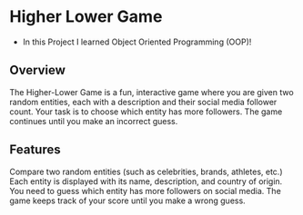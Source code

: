 # Higher Lower Game

- In this Project I learned Object Oriented Programming (OOP)!

## Overview
The Higher-Lower Game is a fun, interactive game where you are given two random entities, each with a description and their social media follower count. Your task is to choose which entity has more followers. The game continues until you make an incorrect guess.

## Features
Compare two random entities (such as celebrities, brands, athletes, etc.)
Each entity is displayed with its name, description, and country of origin.
You need to guess which entity has more followers on social media.
The game keeps track of your score until you make a wrong guess.
